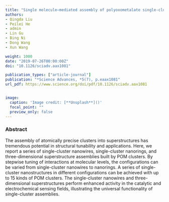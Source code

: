 ```yaml
---
title: "Single molecule–mediated assembly of polyoxometalate single-cluster rings and their three-dimensional superstructures"
authors:
- Qingda Liu
- Peilei He
- admin
- Lin Gu
- Bing Ni
- Dong Wang
- Xun Wang

weight: 1000
date: "2019-07-26T00:00:00Z"
doi: "10.1126/sciadv.aax1081"

publication_types: ["article-journal"]
publication: "*Science Advances, *5(7), p.eaax1081"
url_pdf: https://www.science.org/doi/pdf/10.1126/sciadv.aax1081


image:
  caption: 'Image credit: [**Unsplash**]()'
  focal_point: ""
  preview_only: false
---
```


### Abstract 
The assembly of atomically precise clusters into superstructures has tremendous potential in structural tunability and applications. Here, we report a series of single-cluster nanowires, single-cluster nanorings, and three-dimensional superstructure assemblies built by POM clusters. By stepwise tuning of interactions at molecular levels, the configurations can be varied from single-cluster nanowires to nanorings. A series of single-cluster nanostructures in different configurations can be achieved with up to 15 kinds of POM clusters. The single-cluster nanowires and three-dimensional superstructures perform enhanced activity in the catalytic and electrochemical sensing fields, illustrating the universal functionality of single-cluster assemblies.
